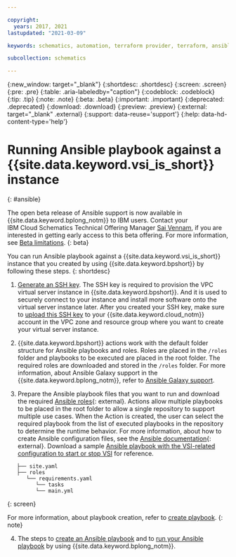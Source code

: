 ```yaml
---

copyright:
  years: 2017, 2021
lastupdated: "2021-03-09"

keywords: schematics, automation, terraform provider, terraform, ansible code, ansible

subcollection: schematics

---
```


{:new_window: target="_blank"}
{:shortdesc: .shortdesc}
{:screen: .screen}
{:pre: .pre}
{:table: .aria-labeledby="caption"}
{:codeblock: .codeblock}
{:tip: .tip}
{:note: .note}
{:beta: .beta}
{:important: .important}
{:deprecated: .deprecated}
{:download: .download}
{:preview: .preview}
{:external: target="_blank" .external}
{:support: data-reuse='support'}
{:help: data-hd-content-type='help'}

# Running Ansible playbook against a {{site.data.keyword.vsi_is_short}} instance
{: #ansible}

  The open beta release of Ansible support is now available in {{site.data.keyword.bplong_notm}} to IBM users. Contact your IBM Cloud Schematics Technical Offering Manager [Sai Vennam](mailto:svennam@us.ibm.com), if you are interested in getting early access to this beta offering. For more information, see [Beta limitations](/docs/schematics?topic=schematics-schematics-limitations#beta-limitations).
  {: beta}

You can run Ansible playbook against a {{site.data.keyword.vsi_is_short}} instance that you created by using {{site.data.keyword.bpshort}} by following these steps.
{: shortdesc}



 
1. [Generate an SSH key](/docs/vpc-on-classic-vsi?topic=vpc-on-classic-vsi-ssh-keys). The SSH key is required to provision the VPC virtual server instance in {{site.data.keyword.bpshort}}. And it is used to securely connect to your instance and install more software onto the virtual server instance later. After you created your SSH key, make sure to [upload this SSH key](/docs/vpc-on-classic-vsi?topic=vpc-on-classic-vsi-managing-ssh-keys#managing-ssh-keys-with-ibm-cloud-console) to your {{site.data.keyword.cloud_notm}} account in the VPC zone and resource group where you want to create your virtual server instance.

2. {{site.data.keyword.bpshort}} actions work with the default folder structure for Ansible playbooks and roles.  Roles are placed in the `/roles` folder and playbooks to be executed are placed in the root folder. The required roles are downloaded and stored in the `/roles` folder. For more information, about Ansible Galaxy support in the {{site.data.keyword.bplong_notm}}, refer to [Ansible Galaxy support](/docs/schematics?topic=schematics-getting-started-ansible#ansible-galaxy).

3. Prepare the Ansible playbook files that you want to run and download the required [Ansible roles](https://galaxy.ansible.com/){: external}.  Actions allow multiple playbooks to be placed in the root folder to allow a single repository to support multiple use cases. When the Action is created, the user can select the required playbook from the list of executed playbooks in the repository to determine the runtime behavior. For more information, about how to create Ansible configuration files, see the [Ansible documentation](https://docs.ansible.com/ansible/latest/reference_appendices/YAMLSyntax.html){: external}. Download a sample [Ansible playbook with the VSI-related configuration to start or stop VSI](https://github.com/Cloud-Schematics/ansible-is-instance-actions) for reference.

```
   ├── site.yaml
   ├── roles    
      └── requirements.yaml        
         └── tasks                
         └── main.yml
   ```
   {: screen}

  For more information, about playbook creation, refer to [create playbook](/docs/schematics?topic=schematics-create-playbooks).
  {: note}



   
4.  The steps to [create an Ansible playbook](/docs/schematics?topic=schematics-create-playbooks) and to [run your Ansible playbook](/docs/schematics?topic=schematics-create-playbooks#run-ansible-playbook) by using {{site.data.keyword.bplong_notm}}.

